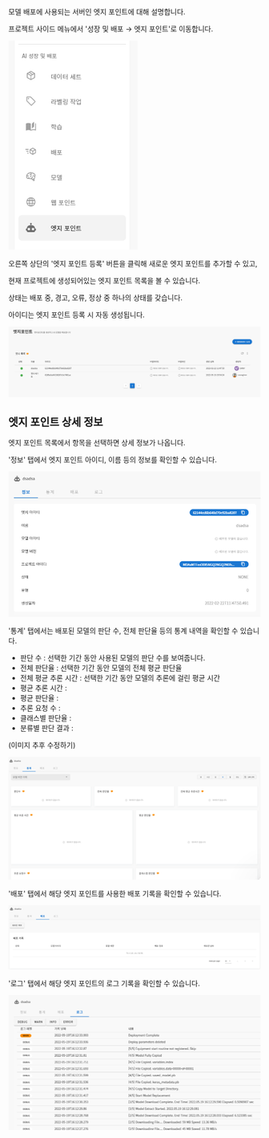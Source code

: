   

모델 배포에 사용되는 서버인 엣지 포인트에 대해 설명합니다.

  

프로젝트 사이드 메뉴에서 '성장 및 배포 → 엣지 포인트'로 이동합니다.

![img1](https://raw.githubusercontent.com/vazilcompany/vridge-docs/main/img/edge_points/edge_points_01.png)  

  

오른쪽 상단의 '엣지 포인트 등록' 버튼을 클릭해 새로운 엣지 포인트를 추가할 수 있고,

현재 프로젝트에 생성되어있는 엣지 포인트 목록을 볼 수 있습니다.

상태는 배포 중, 경고, 오류, 정상 중 하나의 상태를 갖습니다.

아이디는 엣지 포인트 등록 시 자동 생성됩니다.

![img1](https://raw.githubusercontent.com/vazilcompany/vridge-docs/main/img/edge_points/edge_points_02.png)  

  

## 엣지 포인트 상세 정보


엣지 포인트 목록에서 항목을 선택하면 상세 정보가 나옵니다.

  

'정보' 탭에서 엣지 포인트 아이디, 이름 등의 정보를 확인할 수 있습니다.

![img1](https://raw.githubusercontent.com/vazilcompany/vridge-docs/main/img/edge_points/edge_points_03.png)  

  

'통계' 탭에서는 배포된 모델의 판단 수, 전체 판단율 등의 통계 내역을 확인할 수 있습니다.

*   판단 수 : 선택한 기간 동안 사용된 모델의 판단 수를 보여줍니다.
*   전체 판단율 : 선택한 기간 동안 모델의 전체 평균 판단율
*   전체 평균 추론 시간 : 선택한 기간 동안 모델의 추론에 걸린 평균 시간
*   평균 추론 시간 :
*   평균 판단율 :
*   추론 요청 수 :
*   클래스별 판단율 :
*   분류별 판단 결과 :

  

(이미지 추후 수정하기)

![img1](https://raw.githubusercontent.com/vazilcompany/vridge-docs/main/img/edge_points/edge_points_04.png)  

  

  

'배포' 탭에서 해당 엣지 포인트를 사용한 배포 기록을 확인할 수 있습니다.

![img1](https://raw.githubusercontent.com/vazilcompany/vridge-docs/main/img/edge_points/edge_points_05.png)  

  

'로그' 탭에서 해당 엣지 포인트의 로그 기록을 확인할 수 있습니다.

![img1](https://raw.githubusercontent.com/vazilcompany/vridge-docs/main/img/edge_points/edge_points_06.png)  
